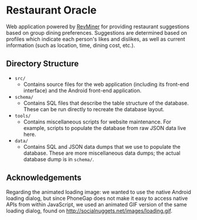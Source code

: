 Restaurant Oracle
=================

Web application powered by [RevMiner](http://www.revminer.com/) for providing restaurant suggestions based on group dining preferences. Suggestions are determined based on profiles which indicate each person's likes and dislikes, as well as current information (such as location, time, dining cost, etc.).

Directory Structure
-------------------

* `src/`
	* Contains source files for the web application (including its front-end interface) and the Android front-end application.
* `schema/`
	* Contains SQL files that describe the table structure of the database. These can be run directly to recreate the database layout.
* `tools/`
	* Contains miscellaneous scripts for website maintenance. For example, scripts to populate the database from raw JSON data live here.
* `data/`
	* Contains SQL and JSON data dumps that we use to populate the database. These are more miscellaneous data dumps; the actual database dump is in `schema/`.

Acknowledgements
----------------
Regarding the animated loading image: we wanted to use the native Android loading dialog, but since PhoneGap does not make it easy to access native APIs from within JavaScript, we used an animated GIF version of the same loading dialog, found on http://socialnuggets.net/images/loading.gif.